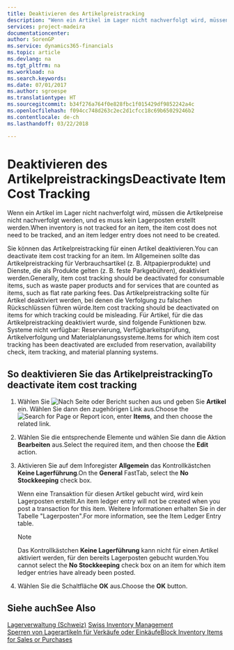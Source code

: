 ```yaml
---
title: Deaktivieren des Artikelpreistracking
description: "Wenn ein Artikel im Lager nicht nachverfolgt wird, müssen die Artikelpreise nicht nachverfolgt werden, und es muss kein Lagerposten erstellt werden."
services: project-madeira
documentationcenter: 
author: SorenGP
ms.service: dynamics365-financials
ms.topic: article
ms.devlang: na
ms.tgt_pltfrm: na
ms.workload: na
ms.search.keywords: 
ms.date: 07/01/2017
ms.author: sgroespe
ms.translationtype: HT
ms.sourcegitcommit: b34f276a764f0e828fbc1f015429df9852242a4c
ms.openlocfilehash: f094cc748d263c2ec2d1cfcc18c69b65029246b2
ms.contentlocale: de-ch
ms.lasthandoff: 03/22/2018

---
```

# <a name="deactivate-item-cost-tracking"></a><span data-ttu-id="bb370-103">Deaktivieren des Artikelpreistrackings</span><span class="sxs-lookup"><span data-stu-id="bb370-103">Deactivate Item Cost Tracking</span></span>
<span data-ttu-id="bb370-104">Wenn ein Artikel im Lager nicht nachverfolgt wird, müssen die Artikelpreise nicht nachverfolgt werden, und es muss kein Lagerposten erstellt werden.</span><span class="sxs-lookup"><span data-stu-id="bb370-104">When inventory is not tracked for an item, the item cost does not need to be tracked, and an item ledger entry does not need to be created.</span></span>  

<span data-ttu-id="bb370-105">Sie können das Artikelpreistracking für einen Artikel deaktivieren.</span><span class="sxs-lookup"><span data-stu-id="bb370-105">You can deactivate item cost tracking for an item.</span></span> <span data-ttu-id="bb370-106">Im Allgemeinen sollte das Artikelpreistracking für Verbrauchsartikel (z. B. Altpapierprodukte) und Dienste, die als Produkte gelten (z. B. feste Parkgebühren), deaktiviert werden.</span><span class="sxs-lookup"><span data-stu-id="bb370-106">Generally, item cost tracking should be deactivated for consumable items, such as waste paper products and for services that are counted as items, such as flat rate parking fees.</span></span> <span data-ttu-id="bb370-107">Das Artikelpreistracking sollte für Artikel deaktiviert werden, bei denen die Verfolgung zu falschen Rückschlüssen führen würde.</span><span class="sxs-lookup"><span data-stu-id="bb370-107">Item cost tracking should be deactivated on items for which tracking could be misleading.</span></span> <span data-ttu-id="bb370-108">Für Artikel, für die das Artikelpreistracking deaktiviert wurde, sind folgende Funktionen bzw. Systeme nicht verfügbar: Reservierung, Verfügbarkeitsprüfung, Artikelverfolgung und Materialplanungssysteme.</span><span class="sxs-lookup"><span data-stu-id="bb370-108">Items for which item cost tracking has been deactivated are excluded from reservation, availability check, item tracking, and material planning systems.</span></span>  

## <a name="to-deactivate-item-cost-tracking"></a><span data-ttu-id="bb370-109">So deaktivieren Sie das Artikelpreistracking</span><span class="sxs-lookup"><span data-stu-id="bb370-109">To deactivate item cost tracking</span></span>  

1.  <span data-ttu-id="bb370-110">Wählen Sie ![Nach Seite oder Bericht suchen](../../media/ui-search/search_small.png "Symbol nach Seite oder Bericht suchen") aus und geben Sie **Artikel** ein. Wählen Sie dann den zugehörigen Link aus.</span><span class="sxs-lookup"><span data-stu-id="bb370-110">Choose the ![Search for Page or Report](../../media/ui-search/search_small.png "Search for Page or Report icon") icon, enter **Items**, and then choose the related link.</span></span>  
2.  <span data-ttu-id="bb370-111">Wählen Sie die entsprechende Elemente und wählen Sie dann die Aktion **Bearbeiten** aus.</span><span class="sxs-lookup"><span data-stu-id="bb370-111">Select the required item, and then choose the **Edit** action.</span></span>  
3.  <span data-ttu-id="bb370-112">Aktivieren Sie auf dem Inforegister **Allgemein** das Kontrollkästchen **Keine Lagerführung**.</span><span class="sxs-lookup"><span data-stu-id="bb370-112">On the **General** FastTab, select the **No Stockkeeping** check box.</span></span>  

    <span data-ttu-id="bb370-113">Wenn eine Transaktion für diesen Artikel gebucht wird, wird kein Lagerposten erstellt.</span><span class="sxs-lookup"><span data-stu-id="bb370-113">An item ledger entry will not be created when you post a transaction for this item.</span></span> <span data-ttu-id="bb370-114">Weitere Informationen erhalten Sie in der Tabelle "Lagerposten".</span><span class="sxs-lookup"><span data-stu-id="bb370-114">For more information, see the Item Ledger Entry table.</span></span>  

    > [!NOTE]  
    >  <span data-ttu-id="bb370-115">Das Kontrollkästchen **Keine Lagerführung** kann nicht für einen Artikel aktiviert werden, für den bereits Lagerposten gebucht wurden.</span><span class="sxs-lookup"><span data-stu-id="bb370-115">You cannot select the **No Stockkeeping** check box on an item for which item ledger entries have already been posted.</span></span>  

4.  <span data-ttu-id="bb370-116">Wählen Sie die Schaltfläche **OK** aus.</span><span class="sxs-lookup"><span data-stu-id="bb370-116">Choose the **OK** button.</span></span>  

## <a name="see-also"></a><span data-ttu-id="bb370-117">Siehe auch</span><span class="sxs-lookup"><span data-stu-id="bb370-117">See Also</span></span>  
 <span data-ttu-id="bb370-118">[Lagerverwaltung (Schweiz)](swiss-inventory-management.md) </span><span class="sxs-lookup"><span data-stu-id="bb370-118">[Swiss Inventory Management](swiss-inventory-management.md) </span></span>  
 [<span data-ttu-id="bb370-119">Sperren von Lagerartikeln für Verkäufe oder Einkäufe</span><span class="sxs-lookup"><span data-stu-id="bb370-119">Block Inventory Items for Sales or Purchases</span></span>](how-to-block-inventory-items-for-sales-or-purchases.md)


